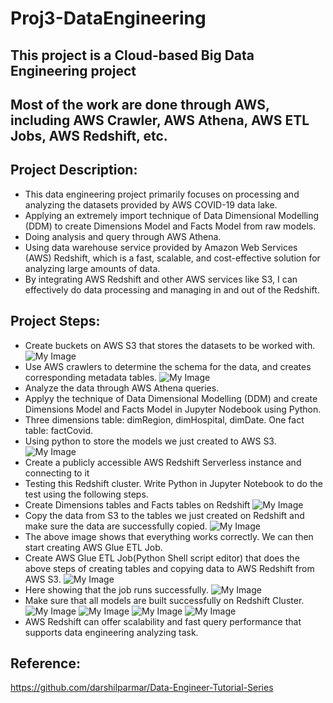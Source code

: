 # Proj3-DataEngineering
## This project is a Cloud-based Big Data Engineering project
## Most of the work are done through AWS, including AWS Crawler, AWS Athena, AWS ETL Jobs, AWS Redshift, etc.

## Project Description:
* This data engineering project primarily focuses on processing and analyzing the datasets provided by AWS COVID-19 data lake.
* Applying an extremely import technique of Data Dimensional Modelling (DDM) to create Dimensions Model and Facts Model from raw models.
* Doing analysis and query through AWS Athena.
* Using data warehouse service provided by Amazon Web Services (AWS) Redshift, which is a fast, scalable, and cost-effective solution for analyzing large amounts of data. 
* By integrating AWS Redshift and other AWS services like S3, I can effectively do data processing and managing in and out of the Redshift.

## Project Steps:
* Create buckets on AWS S3 that stores the datasets to be worked with.
![My Image](screenshots/bucketsS3.png)
* Use AWS crawlers to determine the schema for the data, and creates corresponding metadata tables.
![My Image](screenshots/crawlers.png)
* Analyze the data through AWS Athena queries.
* Applyy the technique of Data Dimensional Modelling (DDM) and create Dimensions Model and Facts Model in Jupyter Nodebook using Python.
* Three dimensions table: dimRegion, dimHospital, dimDate. One fact table: factCovid.
* Using python to store the models we just created to AWS S3.
![My Image](screenshots/saveddms3.png)
* Create a publicly accessible AWS Redshift Serverless instance and connecting to it
* Testing this Redshift cluster. Write Python in Jupyter Notebook to do the test using the following steps.
* Create Dimensions tables and Facts tables on Redshift
![My Image](screenshots/createRSTable.png)
* Copy the data from S3 to the tables we just created on Redshift and make sure the data are successfully copied.
![My Image](screenshots/upDataRS.png)
* The above image shows that everything works correctly. We can then start creating AWS Glue ETL Job.
* Create AWS Glue ETL Job(Python Shell script editor) that does the above steps of creating tables and copying data to AWS Redshift from AWS S3.
![My Image](screenshots/jobscript.png)
* Here showing that the job runs successfully.
![My Image](screenshots/jobsuccess.png)
* Make sure that all models are built successfully on Redshift Cluster.
![My Image](screenshots/rs1.png)
![My Image](screenshots/rs2.png)
![My Image](screenshots/rs3.png)
![My Image](screenshots/rs4.png)
* AWS Redshift can offer scalability and fast query performance that supports data engineering analyzing task.

## Reference:
https://github.com/darshilparmar/Data-Engineer-Tutorial-Series
